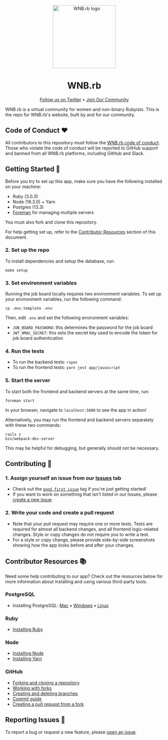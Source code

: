<div align="center">
  <img src="https://user-images.githubusercontent.com/9601737/134082731-213dc876-abe9-4901-b314-9c1640abdf8d.png" alt="WNB.rb logo" height="200px" />
  <h1>WNB.rb</h1>
</div>

<p align="center">
  <a href="https://twitter.com/wnb_rb">Follow us on Twitter</a> •
  <a href="https://tinyurl.com/join-wnb-rb">Join Our Community</a>
</p>

WNB.rb is a virtual community for women and non-binary Rubyists. This is the repo for WNB.rb's website, built by and for our community.

## Code of Conduct ❤️

All contributors to this repository must follow the [WNB.rb code of conduct](https://tinyurl.com/wnb-rb-coc). Those who violate the code of conduct will be reported to GitHub support and banned from all WNB.rb platforms, including GitHub and Slack.

## Getting Started 🏁

Before you try to set up this app, make sure you have the following installed on your machine:

- Ruby (3.0.3)
- Node (16.3.0) + Yarn
- Postgres (13.3)
- [Foreman](https://github.com/ddollar/foreman) for managing multiple servers

You must also fork and clone this repository.

For help getting set up, refer to the [Contributor Resources](#contributor-resources-) section of this document.

### 2. Set up the repo

To install dependencies and setup the database, run:

```
make setup
```

### 3. Set environment variables

Running the job board locally requires two environment variables. To set up your environment variables, run the following command:

```
cp .env.template .env
```

Then, edit `.env` and set the following environment variables:

- `JOB_BOARD_PASSWORD`: this determines the password for the job board
- `JWT_HMAC_SECRET`: this sets the secret key used to encode the token for job board authentication

### 4. Run the tests

- To run the backend tests: `rspec`
- To run the frontend tests: `yarn jest app/javascript`

### 5. Start the server

To start both the frontend and backend servers at the same time, run:

```
foreman start
```

In your browser, navigate to `localhost:5000` to see the app in action!

Alternatively, you may run the frontend and backend servers separately with these two commands:

```
rails s
bin/webpack-dev-server
```

This may be helpful for debugging, but generally should not be necessary.

## Contributing 🤝

### 1. Assign yourself an issue from our [Issues](https://github.com/wnbrb/wnb-rb-site/issues/new) tab

- Check out the [`good first issue`](https://github.com/wnbrb/wnb-rb-site/labels/good%20first%20issue) tag if you're just getting started!
- If you want to work on something that isn't listed in our Issues, please [create a new issue](https://github.com/wnbrb/wnb-rb-site/issues/new/choose).

### 2. Write your code and create a pull request

- Note that your pull request may require one or more tests. Tests are required for almost all backend changes, and all frontend logic-related changes. Style or copy changes do not require you to write a test.
- For a style or copy change, please provide side-by-side screenshots showing how the app looks before and after your changes.

## Contributor Resources 📚

Need some help contributing to our app? Check out the resources below for more information about installing and using various third-party tools.

### PostgreSQL

- Installing PostgreSQL: [Mac](https://www.onlinetutorialspoint.com/mac/how-to-install-postgresql-on-mac.html) • [Windows](https://www.postgresqltutorial.com/install-postgresql/) • [Linux](https://www.postgresqltutorial.com/install-postgresql-linux/)

### Ruby

- [Installing Ruby](https://github.com/rbenv/rbenv)

### Node

- [Installing Node](https://github.com/nvm-sh/nvm#installing-and-updating)
- [Installing Yarn](https://classic.yarnpkg.com/en/docs/install/)

### GitHub

- [Forking and cloning a repository](https://docs.github.com/en/get-started/quickstart/fork-a-repo)
- [Working with forks](https://docs.github.com/en/github/collaborating-with-pull-requests/working-with-forks)
- [Creating and deleting branches](https://docs.github.com/en/github/collaborating-with-pull-requests/proposing-changes-to-your-work-with-pull-requests/creating-and-deleting-branches-within-your-repository)
- [Commit guide](https://github.com/git-guides/git-commit)
- [Creating a pull request from a fork](https://docs.github.com/en/github/collaborating-with-pull-requests/proposing-changes-to-your-work-with-pull-requests/creating-a-pull-request-from-a-fork)

## Reporting Issues 🐞

To report a bug or request a new feature, please [open an issue](https://github.com/wnbrb/wnb-rb-site/issues/new).
